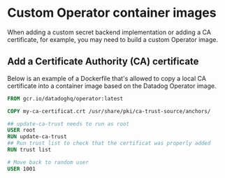 # Custom Operator container images

When adding a custom secret backend implementation or adding a CA certificate, for example, you may need to build a custom Operator image.

## Add a Certificate Authority (CA) certificate

Below is an example of a Dockerfile that's allowed to copy a local CA certificate into a container image based on the Datadog Operator image.

```dockerfile
FROM gcr.io/datadoghq/operator:latest

COPY my-ca-certificat.crt /usr/share/pki/ca-trust-source/anchors/

## update-ca-trust needs to run as root
USER root
RUN update-ca-trust
## Run trust list to check that the certificat was properly added
RUN trust list

# Move back to random user
USER 1001
```